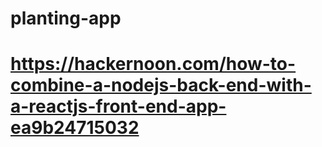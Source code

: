 # planting-app

# https://hackernoon.com/how-to-combine-a-nodejs-back-end-with-a-reactjs-front-end-app-ea9b24715032